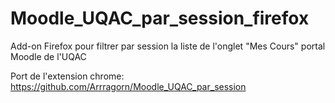 # Moodle_UQAC_par_session_firefox
Add-on Firefox pour filtrer par session la liste de l'onglet "Mes Cours" portal Moodle de l'UQAC

Port de l'extension chrome: https://github.com/Arrragorn/Moodle_UQAC_par_session
